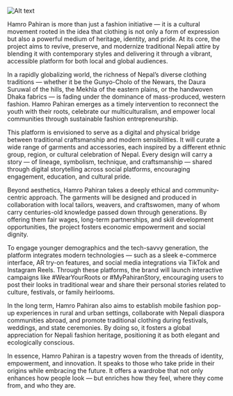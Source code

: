 ![Alt text](https://file%2B.vscode-resource.vscode-cdn.net/Users/riyabaral/Desktop/494575234_3904372303147532_4160597189755394445_n.jpg?version%3D1746369587328)

Hamro Pahiran is more than just a fashion initiative — it is a cultural movement rooted in the idea that clothing is not only a form of expression but also a powerful medium of heritage, identity, and pride. At its core, the project aims to revive, preserve, and modernize traditional Nepali attire by blending it with contemporary styles and delivering it through a vibrant, accessible platform for both local and global audiences.

In a rapidly globalizing world, the richness of Nepal’s diverse clothing traditions — whether it be the Gunyo-Cholo of the Newars, the Daura Suruwal of the hills, the Mekhla of the eastern plains, or the handwoven Dhaka fabrics — is fading under the dominance of mass-produced, western fashion. Hamro Pahiran emerges as a timely intervention to reconnect the youth with their roots, celebrate our multiculturalism, and empower local communities through sustainable fashion entrepreneurship.

This platform is envisioned to serve as a digital and physical bridge between traditional craftsmanship and modern sensibilities. It will curate a wide range of garments and accessories, each inspired by a different ethnic group, region, or cultural celebration of Nepal. Every design will carry a story — of lineage, symbolism, technique, and craftsmanship — shared through digital storytelling across social platforms, encouraging engagement, education, and cultural pride.

Beyond aesthetics, Hamro Pahiran takes a deeply ethical and community-centric approach. The garments will be designed and produced in collaboration with local tailors, weavers, and craftswomen, many of whom carry centuries-old knowledge passed down through generations. By offering them fair wages, long-term partnerships, and skill development opportunities, the project fosters economic empowerment and social dignity.

To engage younger demographics and the tech-savvy generation, the platform integrates modern technologies — such as a sleek e-commerce interface, AR try-on features, and social media integrations via TikTok and Instagram Reels. Through these platforms, the brand will launch interactive campaigns like #WearYourRoots or #MyPahiranStory, encouraging users to post their looks in traditional wear and share their personal stories related to culture, festivals, or family heirlooms.

In the long term, Hamro Pahiran also aims to establish mobile fashion pop-up experiences in rural and urban settings, collaborate with Nepali diaspora communities abroad, and promote traditional clothing during festivals, weddings, and state ceremonies. By doing so, it fosters a global appreciation for Nepali fashion heritage, positioning it as both elegant and ecologically conscious.

In essence, Hamro Pahiran is a tapestry woven from the threads of identity, empowerment, and innovation. It speaks to those who take pride in their origins while embracing the future. It offers a wardrobe that not only enhances how people look — but enriches how they feel, where they come from, and who they are.
